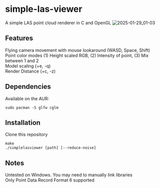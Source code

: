 # simple-las-viewer

A simple LAS point cloud renderer in C and OpenGL
![2025-01-29_01-03](https://github.com/user-attachments/assets/4d251d47-8576-4bde-bb75-08c6bda55fdc)
## Features
Flying camera movement with mouse lookaround (WASD, Space, Shift)  
Point color modes (1) Height scaled RGB, (2) Intensity of point, (3) Mix between 1 and 2  
Model scaling (+e, -q)  
Render Distance (+c, -z)  

## Dependencies
Available on the AUR:
```
sudo pacman -S glfw cglm
```

## Installation
Clone this repository
```
make
./simplelasviewer [path] [--reduce-noise]
```

## Notes
Untested on Windows. You may need to manually link libraries  
Only Point Data Record Format 6 supported
